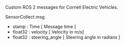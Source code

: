 Custom ROS 2 messages for Cornell Electric Vehicles.

SensorCollect.msg
 - stamp   : Time           [ Message time ]
 - float32 : velocity       [ Velocity in m/s]
 - float32 : steering_angle [ Steering angle in radians ]
